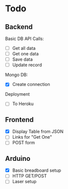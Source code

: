 # Todo

## Backend

Basic DB API Calls:

- [ ] Get all data
- [ ] Get one data
- [ ] Save data
- [ ] Update record

Mongo DB:

- [x] Create connection

Deployment

- [ ] To Heroku

## Frontend

- [x] Display Table from JSON
- [ ] Links for "Get One"
- [ ] POST form

## Arduino

- [x] Basic breadboard setup
- [ ] HTTP GET/POST
- [ ] Laser setup
